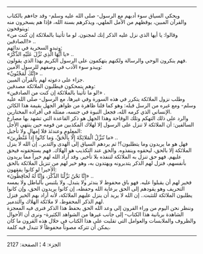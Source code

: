 ------------------------------------------------------------------------

ويحكي السياق سوء أدبهم مع الرسول- صلى الله عليه وسلم- وقد جاءهم بالكتاب
والقرآن المبين، يوقظهم من الأمل الملهي، ويذكرهم بسنة الله، فإذا هم
يسخرون منه ويتوقحون:  
«وقالوا: يا أيها الذي نزل عليه الذكر إنك لمجنون. لو ما تأتينا بالملائكة
إن كنت من الصادقين!» ..  
وتبدو السخرية في ندائهم:  
«يا أَيُّهَا الَّذِي نُزِّلَ عَلَيْهِ الذِّكْرُ» ..  
فهم ينكرون الوحي والرسالة ولكنهم يتهكمون على الرسول الكريم بهذا الذي
يقولون.  
ويبدو سوء الأدب في وصفهم للرسول الأمين:  
«إِنَّكَ لَمَجْنُونٌ» ..  
جزاء على دعوته لهم بالقرآن المبين.  
وهم يتمحكون فيطلبون الملائكة مصدقين:  
«لو ما تأتينا بالملائكة إن كنت من الصادقين!» .  
وطلب نزول الملائكة يتكرر في هذه السورة وفي غيرها، مع الرسول- صلى الله
عليه وسلم- ومع غيره من الرسل قبله: وهو كما قلنا ظاهرة من ظواهر الجهل
بقيمة هذا الكائن الإنساني الذي كرمه الله، فجعل النبوة في جنسه، ممثلة في
أفراده المختارين.  
والرد على ذلك التهكم وتلك الوقاحة وهذا الجهل هو ذكر القاعدة التي تشهد
بها مصارع السالفين: أن الملائكة لا تنزل على الرسول إلا لهلاك المكذبين من
قومه حين ينتهي الأجل المعلوم وعندئذ فلا إمهال ولا تأجيل:  
«ما نُنَزِّلُ الْمَلائِكَةَ إِلَّا بِالْحَقِّ، وَما كانُوا إِذاً مُنْظَرِينَ» ..  
فهل هو ما يريدون وما يتطلبون؟! ثم يردهم السياق إلى الهدى والتدبر.. إن
الله لا ينزل الملائكة إلا بالحق، ليحقوه وينفذوه. والحق عند التكذيب هو
الهلاك. فهم يستحقونه فيحق عليهم. فهو حق تنزل به الملائكة لتنفذه بلا
تأخير. وقد أراد الله لهم خيراً مما يريدون بأنفسهم، فنزل لهم الذكر
يتدبرونه ويهتدون به، وهو خير لهم من تنزيل الملائكة بالحق الأخير! لو
كانوا يفقهون:  
«إِنَّا نَحْنُ نَزَّلْنَا الذِّكْرَ، وَإِنَّا لَهُ لَحافِظُونَ» ..  
فخير لهم أن يقبلوا عليه. فهو باق محفوظ لا يندثر ولا يتبدل. ولا يلتبس
بالباطل ولا يمسه التحريف وهو يقودهم إلى الحق برعاية الله وحفظه، إن كانوا
يريدون الحق، وإن كانوا يطلبون الملائكة للتثبت.. إن الله لا يريد أن ينزل
عليهم الملائكة، لأنه أراد بهم الخير فنزل لهم الذكر المحفوظ، لا ملائكة
الهلاك والتدمير.  
وننظر نحن اليوم من وراء القرون إلى وعد الله الحق بحفظ هذا الذكر فنرى فيه
المعجزة الشاهدة بربانية هذا الكتاب- إلى جانب غيرها من الشواهد الكثيرة-
ونرى أن الأحوال والظروف والملابسات والعوامل التي تقلبت على هذا الكتاب في
خلال هذه القرون ما كان يمكن أن تتركه مصوناً محفوظاً لا تتبدل فيه كلمة،

------------------------------------------------------------------------

الجزء: 4 ¦ الصفحة: 2127

